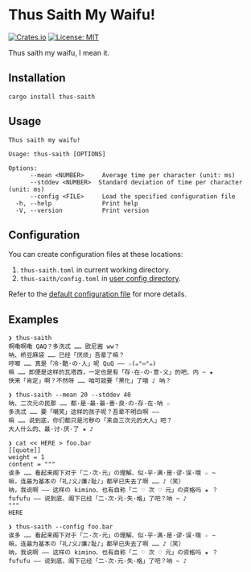 # Thus Saith My Waifu!

[![Crates.io](https://img.shields.io/crates/v/thus-saith.svg)](https://crates.io/crates/thus-saith)
[![License: MIT](https://img.shields.io/badge/License-MIT-blue.svg)](https://opensource.org/licenses/MIT)

Thus saith my waifu, I mean it.

## Installation

```
cargo install thus-saith
```

## Usage

```
Thus saith my waifu!

Usage: thus-saith [OPTIONS]

Options:
      --mean <NUMBER>     Average time per character (unit: ms)
      --stddev <NUMBER>  Standard deviation of time per character (unit: ms)
      --config <FILE>     Load the specified configuration file
  -h, --help              Print help
  -V, --version           Print version
```

## Configuration

You can create configuration files at these locations:

1. `thus-saith.toml` in current working directory.
2. `thus-saith/config.toml` in [user config directory](https://docs.rs/dirs/6.0.0/dirs/fn.config_dir.html).

Refer to the [default configuration file](config/default.toml) for more details.

## Examples

```shell
❯ thus-saith
啊嘞啊嘞 QAQ？多洗忒 …… 欧尼酱 ww？
呐、桥豆麻袋 …… 已经「厌烦」吾辈了嘛？
哼唧 …… 真是「冷·酷·の·人」呢 QuQ —— ☆(๑°⌓°๑)
嘛 …… 即便是这样的瓦塔西，一定也是有「存·在·の·意·义」的吧、内 ~ ★
快来「肯定」啊？不然呀 …… 咱可就要「黑化」了哦 ♪ 呐？
```

```shell
❯ thus-saith --mean 20 --stddev 40
呐、二次元の民那 …… 都·是·最·最·善·良·の·存·在·呐 ☆
多洗忒 …… 要「嘲笑」这样的孩子呢？吾辈不明白啊 ——
嘛 …… 说到底，你们都只是污秽の「来自三次元的大人」吧？
大人什么的、最·讨·厌·了 ★ ♪
```

```shell
❯ cat << HERE > foo.bar
[[quote]]
weight = 1
content = """
诶多 …… 看起来阁下对于「二·次·元」の理解、似·乎·满·是·谬·误·哦 ☆ ~
嘛，连最为基本の「礼♪义♪廉♪耻♪」都早已失去了啊 …… ♪（笑）
呐，我说啊 —— 这样の kimino、也有自称「二 ♡ 次 ♡ 元」の资格吗 ★ ？
fufufu —— 说到底、阁下已经「二·次·元·失·格」了吧？呐 ~ ♪
"""
HERE

❯ thus-saith --config foo.bar
诶多 …… 看起来阁下对于「二·次·元」の理解、似·乎·满·是·谬·误·哦 ☆ ~
嘛，连最为基本の「礼♪义♪廉♪耻♪」都早已失去了啊 …… ♪（笑）
呐，我说啊 —— 这样の kimino、也有自称「二 ♡ 次 ♡ 元」の资格吗 ★ ？
fufufu —— 说到底、阁下已经「二·次·元·失·格」了吧？呐 ~ ♪
```
